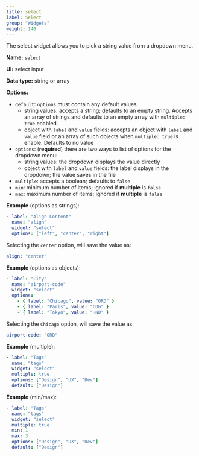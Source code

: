 ```yaml
---
title: select
label: Select
group: "Widgets"
weight: 140
---
```


The select widget allows you to pick a string value from a dropdown menu.

**Name:** `select`

**UI:** select input

**Data type:** string or array

**Options:**

- `default`: `options` must contain any default values
  - string values: accepts a string; defaults to an empty string. Accepts an array of strings and defaults to an empty array  with `multiple: true` enabled.
  - object with `label` and `value` fields: accepts an object with `label` and `value` field or an array of such objects when `multiple: true` is enable. Defaults to no value
- `options`: (**required**) there are two ways to list of options for the dropdown menu:
  - string values: the dropdown displays the value directly
  - object with `label` and `value` fields: the label displays in the dropdown; the value saves in the file
- `multiple`: accepts a boolean; defaults to `false`
- `min`: minimum number of items; ignored if **multiple** is  `false`
- `max`: maximum number of items; ignored if **multiple** is  `false`

**Example** (options as strings):

```yaml
- label: "Align Content"
  name: "align"
  widget: "select"
  options: ["left", "center", "right"]
```

Selecting the `center` option, will save the value as:

```yaml
align: "center"
```

**Example** (options as objects):

```yaml
- label: "City"
  name: "airport-code"
  widget: "select"
  options:
    - { label: "Chicago", value: "ORD" }
    - { label: "Paris", value: "CDG" }
    - { label: "Tokyo", value: "HND" }
```

Selecting the `Chicago` option, will save the value as:

```yaml
airport-code: "ORD"
```

**Example** (multiple):

```yaml
- label: "Tags"
  name: "tags"
  widget: "select"
  multiple: true
  options: ["Design", "UX", "Dev"]
  default: ["Design"]
```

**Example** (min/max):

```yaml
- label: "Tags"
  name: "tags"
  widget: "select"
  multiple: true
  min: 1
  max: 3
  options: ["Design", "UX", "Dev"]
  default: ["Design"]
```
